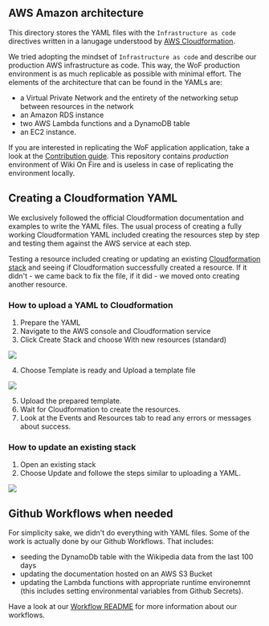 ## AWS Amazon architecture
This directory stores the YAML files with the `Infrastructure as code` directives written in a lanugage understood by [AWS Cloudformation](https://aws.amazon.com/cloudformation/).

We tried adopting the mindset of `Infrastructure as code` and describe our production AWS infrastructure as code. This way, the WoF production environment is as much replicable as possible with minimal effort. The elements of the architecture that can be found in the YAMLs are:
* a Virtual Private Network and the entirety of the networking setup between resources in the network
* an Amazon RDS instance
* two AWS Lambda functions and a DynamoDB table
* an EC2 instance.

If you are interested in replicating the WoF application application, take a look at the [Contribution guide](https://github.com/kpagacz/wiki-on-fire/wiki/Contribution-guide). This repository contains _production_ environment of Wiki On Fire and is useless in case of replicating the environment locally.

## Creating a Cloudformation YAML
We exclusively followed the official Cloudformation documentation and examples to write the YAML files. The usual process of creating a fully working Cloudformation YAML included creating the resources step by step and testing them against the AWS service at each step.

Testing a resource included creating or updating an existing [Cloudformation stack](https://docs.aws.amazon.com/AWSCloudFormation/latest/UserGuide/stacks.html) and seeing if Cloudformation successfully created a resource. If it didn't - we came back to fix the file, if it did - we moved onto creating another resource.

### How to upload a YAML to Cloudformation
1. Prepare the YAML
2. Navigate to the AWS console and Cloudformation service
3. Click Create Stack and choose With new resources (standard)

![](https://user-images.githubusercontent.com/24480246/148624091-0e86ed1f-978e-40ae-a218-bd293e3aebc1.png)

4. Choose Template is ready and Upload a template file

![](https://user-images.githubusercontent.com/24480246/148624269-201db6f6-23c1-4716-8022-1988419d2286.png)

5. Upload the prepared template.
6. Wait for Cloudformation to create the resources.
7. Look at the Events and Resources tab to read any errors or messages about success.

### How to update an existing stack
1. Open an existing stack
2. Choose Update and followe the steps similar to uploading a YAML.

![](https://user-images.githubusercontent.com/24480246/148624224-5d23c591-6513-4043-a8ee-40970171da03.png)

## Github Workflows when needed
For simplicity sake, we didn't do everything with YAML files. Some of the work is actually done by our Github Workflows. That includes:
* seeding the DynamoDb table with the Wikipedia data from the last 100 days
* updating the documentation hosted on an AWS S3 Bucket
* updating the Lambda functions with appropriate runtime environemnt (this includes setting environmental variables from Github Secrets).

Have a look at our [Workflow README](https://github.com/kpagacz/wiki-on-fire/tree/main/.github/workflows) for more information about our workflows.
